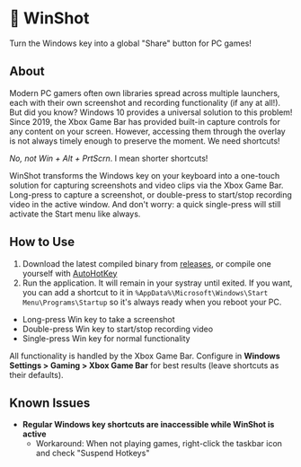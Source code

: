 # 📸 WinShot
Turn the Windows key into a global "Share" button for PC games!

## About
Modern PC gamers often own libraries spread across multiple launchers, each with their own screenshot and recording functionality (if any at all!). But did you know? Windows 10 provides a universal solution to this problem! Since 2019, the Xbox Game Bar has provided built-in capture controls for any content on your screen. However, accessing them through the overlay is not always timely enough to preserve the moment. We need shortcuts!

_No, not Win + Alt + PrtScrn_. I mean shorter shortcuts!

WinShot transforms the Windows key on your keyboard into a one-touch solution for capturing screenshots and video clips via the Xbox Game Bar. Long-press to capture a screenshot, or double-press to start/stop recording video in the active window. And don't worry: a quick single-press will still activate the Start menu like always.

## How to Use
1. Download the latest compiled binary from [releases](https://github.com/Lulech23/WinShot/releases/latest), or compile one yourself with [AutoHotKey](https://www.autohotkey.com/)
2. Run the application. It will remain in your systray until exited. If you want, you can add a shortcut to it in `%AppData%\Microsoft\Windows\Start Menu\Programs\Startup` so it's always ready when you reboot your PC.
* Long-press Win key to take a screenshot
* Double-press Win key to start/stop recording video
* Single-press Win key for normal functionality

All functionality is handled by the Xbox Game Bar. Configure in **Windows Settings > Gaming > Xbox Game Bar** for best results (leave shortcuts as their defaults).

## Known Issues
* **Regular Windows key shortcuts are inaccessible while WinShot is active**
  * Workaround: When not playing games, right-click the taskbar icon and check "Suspend Hotkeys"
